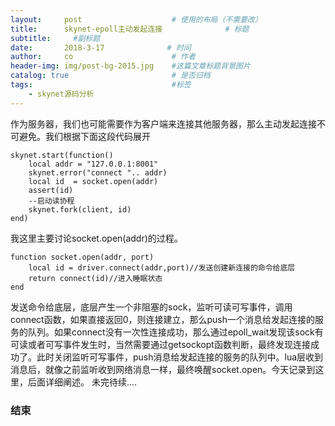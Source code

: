 ```yaml
---
layout:     post                    # 使用的布局（不需要改）
title:      skynet-epoll主动发起连接              # 标题 
subtitle:     #副标题
date:       2018-3-17              # 时间
author:     co                      # 作者
header-img: img/post-bg-2015.jpg    #这篇文章标题背景图片
catalog: true                       # 是否归档
tags:                               #标签
    - skynet源码分析
---
```

作为服务器，我们也可能需要作为客户端来连接其他服务器，那么主动发起连接不可避免。我们根据下面这段代码展开
```
skynet.start(function()
    local addr = "127.0.0.1:8001"
    skynet.error("connect ".. addr)
    local id  = socket.open(addr)
    assert(id)
    --启动读协程
    skynet.fork(client, id)
end)
```
我这里主要讨论socket.open(addr)的过程。
```
function socket.open(addr, port)
	local id = driver.connect(addr,port)//发送创建新连接的命令给底层
	return connect(id)//进入睡眠状态
end
```
发送命令给底层，底层产生一个非阻塞的sock，监听可读可写事件，调用connect函数，如果直接返回0，则连接建立，那么push一个消息给发起连接的服务的队列。如果connect没有一次性连接成功，那么通过epoll_wait发现该sock有可读或者可写事件发生时，当然需要通过getsockopt函数判断，最终发现连接成功了。此时关闭监听可写事件，push消息给发起连接的服务的队列中。lua层收到消息后，就像之前监听收到网络消息一样，最终唤醒socket.open。今天记录到这里，后面详细阐述。
未完待续....


### 结束
